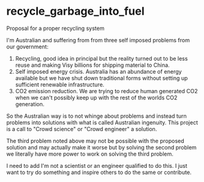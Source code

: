 # recycle_garbage_into_fuel
Proposal for a proper recycling system

I'm Australian and suffering from from three self imposed problems from our government:

1. Recycling, good idea in principal but the reality turned out to be less reuse and making Visy billions for shipping material to China.
2. Self imposed energy crisis. Australia has an abundance of energy available but we have shut down traditional forms without setting up sufficient renewable infrastructure.
3. CO2 emission reduction. We are trying to reduce human generated CO2 when we can't possibly keep up with the rest of the worlds CO2 generation.

So the Australian way is to not whinge about problems and instead turn problems into solutions with what is called Australian ingenuity. This project is a call to "Crowd science" or "Crowd engineer" a solution.

The third problem noted above may not be possible with the proposed solution and may actually make it worse but by solving the second problem we literally have more power to work on solving the third problem.

I need to add I'm not a scientist or an engineer qualified to do this. I just want to try do something and inspire others to do the same or contribute.
